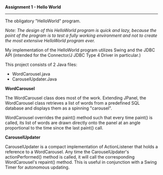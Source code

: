 **Assignment 1 - Hello World**
___

The obligatory "HelloWorld" program.

*Note: The design of this HelloWorld program is quick and lazy, because the
point of the program is to test a fully working environment and not to
create the most extensive HelloWorld program ever.*

My implementation of the HelloWorld program utilizes Swing and the
JDBC API (intended for the Connector/J JDBC Type 4 Driver in particular.)

This project consists of 2 Java files:

* WordCarousel.java
* CarouselUpdater.Java

**WordCarousel**

  The WordCarousel class does most of the work. Extending JPanel, the
  WordCarousel class retrieves a list of words from a predefined SQL database
  and displays them as a spinning "carousel".

  WordCarousel overrides the paint() method such that every time paint() is
  called, its list of words are drawn directly onto the panel at an angle
  proportional to the time since the last paint() call.

**CarouselUpdater**

 CarouselUpdater is a compact implementation of ActionListener that holds a
 reference to a WordCarousel. Any time the CarouselUpdater's actionPerformed()
 method is called, it will call the corresponding WordCarousel's repaint()
 method. This is useful in conjunction with a Swing Timer for autonomous updating.
